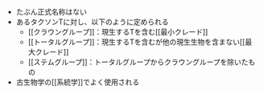 
- たぶん正式名称はない
- あるタクソンTに対し、以下のように定められる
  - [[クラウングループ]]：現生するTを含む[[最小クレード]]
  - [[トータルグループ]]：現生するTを含むが他の現生生物を含まない[[最大クレード]]
  - [[ステムグループ]]：トータルグループからクラウングループを除いたもの
- 古生物学の[[系統学]]でよく使用される
